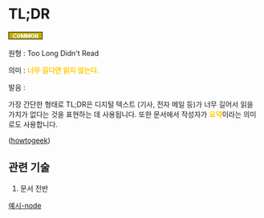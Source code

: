 <d-title>

# TL;DR

</d-title>

<d-label>

<d-inner>

![Common](../../2TAT1C/Label_Common.png)

</d-inner>

</d-label>

<d-origin>

원형 : Too Long Didn't Read

</d-origin>

<d-mean>

의미 : <span style='color:#FFCC00; font-weight:bold;'>너무 길다면 읽지 않는다.</span>

</d-mean>

<d-pronunciation>

발음 :

</d-pronunciation>

<d-content>

가장 간단한 형태로 TL;DR은 디지털 텍스트 (기사, 전자 메일 등)가 너무 길어서 읽을 가치가 없다는 것을 표현하는 데 사용됩니다. 또한 문서에서 작성자가 <span style='color:#FFCC00; font-weight:bold;'>요약</span>이라는 의미로도 사용합니다.

([howtogeek](<https://www.howtogeek.com/435266/what-does-tldr-mean-and-how-do-you-use-it/#:~:text=TLDR%20(or%20TL%3BDR)%20is%20a%20common%20internet%20acronym,and%20TLDR%20is%20no%20exception.>))

</d-content>

<d-relation>

## 관련 기술

<d-inner>

1. 문서 전반

</d-inner>

[예시-node](https://github.com/nodejs/node/search?q=TL%3BDR&unscoped_q=TL%3BDR)

</d-relation>
